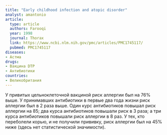 ```yaml
---
title: "Early childhood infection and atopic disorder"
analyst: amantonio
article:
  type: article
  authors: Farooqi
  year: 1998
  journal: Thorax
  link: https://www.ncbi.nlm.nih.gov/pmc/articles/PMC1745117/
  pubmed: PMC1745117
diseases:
- Астма
drugs:
- Вакцина DTP
- Антибиотики
countries:
- Великобритания
---
```


У привитых цельноклеточной вакциной риск аллергии был на 76% выше. У принимавших антибиотики в первые два года жизни риск аллергии был в 2 раза выше.
Один курс антибиотиков повышал риск аллергии на 85; два курса антибиотиков повышали риск в 3 раза; а три курса антибиотиков повышали риск аллергии в 8 раз.
У тех, кто переболели корью, и не получили прививку, риск аллергии был на 45% ниже (здесь нет статистической значимости).
